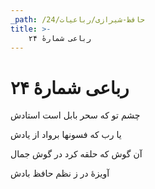 ```yaml
---
_path: /حافظ-شیرازی/رباعیات/24
title: >-
    رباعی شمارهٔ ۲۴
---
```

# رباعی شمارهٔ ۲۴

<div class="b" id="bn1"><div class="m1"><p>چشم تو که سحر بابل است استادش</p></div>
<div class="m2"><p>یا رب که فسونها برواد از یادش</p></div></div>
<div class="b" id="bn2"><div class="m1"><p>آن گوش که حلقه کرد در گوش جمال</p></div>
<div class="m2"><p>آویزهٔ در ز نظم حافظ بادش</p></div></div>
